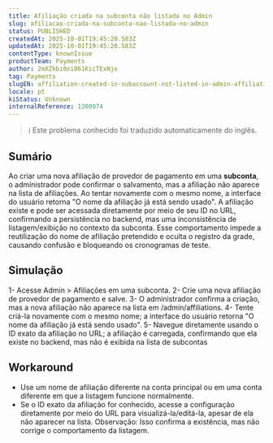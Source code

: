 ```yaml
---
title: Afiliação criada na subconta não listada no Admin
slug: afiliacao-criada-na-subconta-nao-listada-no-admin
status: PUBLISHED
createdAt: 2025-10-01T19:45:20.583Z
updatedAt: 2025-10-01T19:45:20.583Z
contentType: knownIssue
productTeam: Payments
author: 2mXZkbi0oi061KicTExNjo
tag: Payments
slugEN: affiliation-created-in-subaccount-not-listed-in-admin-affiliation-name-is-already-used-on-retry
locale: pt
kiStatus: Unknown
internalReference: 1300974
---
```


>ℹ️ Este problema conhecido foi traduzido automaticamente do inglês.

## Sumário


Ao criar uma nova afiliação de provedor de pagamento em uma **subconta**, o administrador pode confirmar o salvamento, mas a afiliação não aparece na lista de afiliações. Ao tentar novamente com o mesmo nome, a interface do usuário retorna "O nome da afiliação já está sendo usado".
A afiliação existe e pode ser acessada diretamente por meio de seu ID no URL, confirmando a persistência no backend, mas uma inconsistência de listagem/exibição no contexto da subconta.
Esse comportamento impede a reutilização do nome de afiliação pretendido e oculta o registro da grade, causando confusão e bloqueando os cronogramas de teste.
## Simulação


1- Acesse Admin > Afiliações em uma subconta.
2- Crie uma nova afiliação de provedor de pagamento e salve.
3- O administrador confirma a criação, mas a nova afiliação não aparece na lista em /admin/affiliations.
4- Tente criá-la novamente com o mesmo nome; a interface do usuário retorna "O nome da afiliação já está sendo usado".
5- Navegue diretamente usando o ID exato da afiliação no URL; a afiliação é carregada, confirmando que ela existe no backend, mas não é exibida na lista de subcontas
## Workaround



- Use um nome de afiliação diferente na conta principal ou em uma conta diferente em que a listagem funcione normalmente.
- Se o ID exato da afiliação for conhecido, acesse a configuração diretamente por meio do URL para visualizá-la/editá-la, apesar de ela não aparecer na lista. Observação: Isso confirma a existência, mas não corrige o comportamento da listagem.



